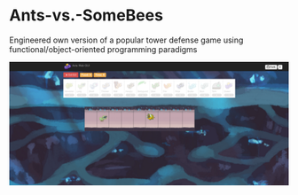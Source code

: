 # Ants-vs.-SomeBees
Engineered own version of a popular tower defense game using functional/object-oriented programming paradigms

![Image description](ants.png)
